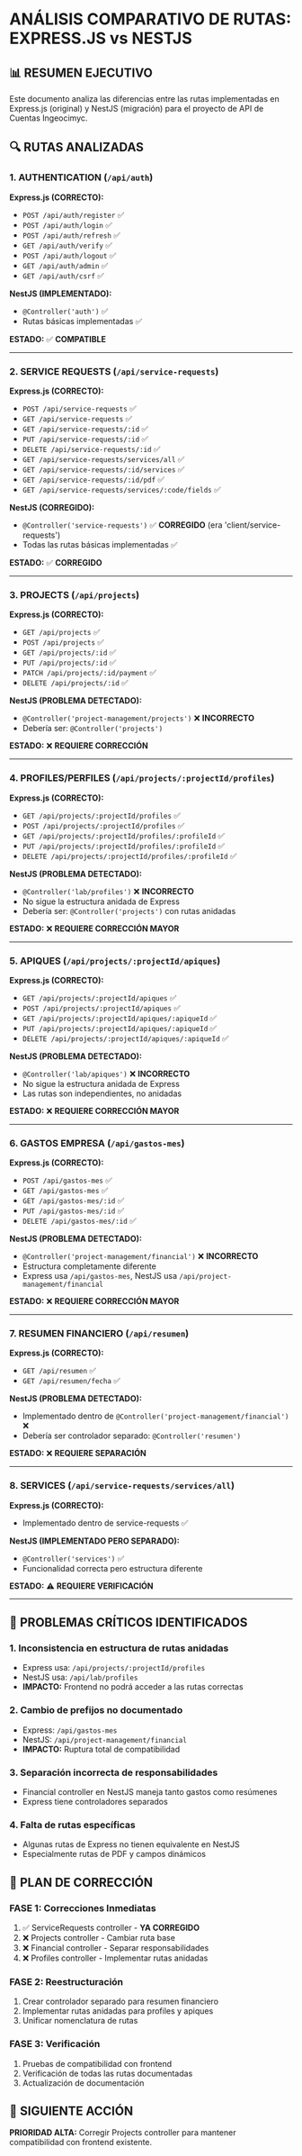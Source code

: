 # ANÁLISIS COMPARATIVO DE RUTAS: EXPRESS.JS vs NESTJS

## 📊 RESUMEN EJECUTIVO

Este documento analiza las diferencias entre las rutas implementadas en Express.js (original) y NestJS (migración) para el proyecto de API de Cuentas Ingeocimyc.

## 🔍 RUTAS ANALIZADAS

### 1. AUTHENTICATION (`/api/auth`)

**Express.js (CORRECTO):**

- `POST /api/auth/register` ✅
- `POST /api/auth/login` ✅
- `POST /api/auth/refresh` ✅
- `GET /api/auth/verify` ✅
- `POST /api/auth/logout` ✅
- `GET /api/auth/admin` ✅
- `GET /api/auth/csrf` ✅

**NestJS (IMPLEMENTADO):**

- `@Controller('auth')` ✅
- Rutas básicas implementadas ✅

**ESTADO:** ✅ **COMPATIBLE**

---

### 2. SERVICE REQUESTS (`/api/service-requests`)

**Express.js (CORRECTO):**

- `POST /api/service-requests` ✅
- `GET /api/service-requests` ✅
- `GET /api/service-requests/:id` ✅
- `PUT /api/service-requests/:id` ✅
- `DELETE /api/service-requests/:id` ✅
- `GET /api/service-requests/services/all` ✅
- `GET /api/service-requests/:id/services` ✅
- `GET /api/service-requests/:id/pdf` ✅
- `GET /api/service-requests/services/:code/fields` ✅

**NestJS (CORREGIDO):**

- `@Controller('service-requests')` ✅ **CORREGIDO** (era 'client/service-requests')
- Todas las rutas básicas implementadas ✅

**ESTADO:** ✅ **CORREGIDO**

---

### 3. PROJECTS (`/api/projects`)

**Express.js (CORRECTO):**

- `GET /api/projects` ✅
- `POST /api/projects` ✅
- `GET /api/projects/:id` ✅
- `PUT /api/projects/:id` ✅
- `PATCH /api/projects/:id/payment` ✅
- `DELETE /api/projects/:id` ✅

**NestJS (PROBLEMA DETECTADO):**

- `@Controller('project-management/projects')` ❌ **INCORRECTO**
- Debería ser: `@Controller('projects')`

**ESTADO:** ❌ **REQUIERE CORRECCIÓN**

---

### 4. PROFILES/PERFILES (`/api/projects/:projectId/profiles`)

**Express.js (CORRECTO):**

- `GET /api/projects/:projectId/profiles` ✅
- `POST /api/projects/:projectId/profiles` ✅
- `GET /api/projects/:projectId/profiles/:profileId` ✅
- `PUT /api/projects/:projectId/profiles/:profileId` ✅
- `DELETE /api/projects/:projectId/profiles/:profileId` ✅

**NestJS (PROBLEMA DETECTADO):**

- `@Controller('lab/profiles')` ❌ **INCORRECTO**
- No sigue la estructura anidada de Express
- Debería ser: `@Controller('projects')` con rutas anidadas

**ESTADO:** ❌ **REQUIERE CORRECCIÓN MAYOR**

---

### 5. APIQUES (`/api/projects/:projectId/apiques`)

**Express.js (CORRECTO):**

- `GET /api/projects/:projectId/apiques` ✅
- `POST /api/projects/:projectId/apiques` ✅
- `GET /api/projects/:projectId/apiques/:apiqueId` ✅
- `PUT /api/projects/:projectId/apiques/:apiqueId` ✅
- `DELETE /api/projects/:projectId/apiques/:apiqueId` ✅

**NestJS (PROBLEMA DETECTADO):**

- `@Controller('lab/apiques')` ❌ **INCORRECTO**
- No sigue la estructura anidada de Express
- Las rutas son independientes, no anidadas

**ESTADO:** ❌ **REQUIERE CORRECCIÓN MAYOR**

---

### 6. GASTOS EMPRESA (`/api/gastos-mes`)

**Express.js (CORRECTO):**

- `POST /api/gastos-mes` ✅
- `GET /api/gastos-mes` ✅
- `GET /api/gastos-mes/:id` ✅
- `PUT /api/gastos-mes/:id` ✅
- `DELETE /api/gastos-mes/:id` ✅

**NestJS (PROBLEMA DETECTADO):**

- `@Controller('project-management/financial')` ❌ **INCORRECTO**
- Estructura completamente diferente
- Express usa `/api/gastos-mes`, NestJS usa `/api/project-management/financial`

**ESTADO:** ❌ **REQUIERE CORRECCIÓN MAYOR**

---

### 7. RESUMEN FINANCIERO (`/api/resumen`)

**Express.js (CORRECTO):**

- `GET /api/resumen` ✅
- `GET /api/resumen/fecha` ✅

**NestJS (PROBLEMA DETECTADO):**

- Implementado dentro de `@Controller('project-management/financial')` ❌
- Debería ser controlador separado: `@Controller('resumen')`

**ESTADO:** ❌ **REQUIERE SEPARACIÓN**

---

### 8. SERVICES (`/api/service-requests/services/all`)

**Express.js (CORRECTO):**

- Implementado dentro de service-requests ✅

**NestJS (IMPLEMENTADO PERO SEPARADO):**

- `@Controller('services')` ✅
- Funcionalidad correcta pero estructura diferente

**ESTADO:** ⚠️ **REQUIERE VERIFICACIÓN**

---

## 🚨 PROBLEMAS CRÍTICOS IDENTIFICADOS

### 1. **Inconsistencia en estructura de rutas anidadas**

- Express usa: `/api/projects/:projectId/profiles`
- NestJS usa: `/api/lab/profiles`
- **IMPACTO:** Frontend no podrá acceder a las rutas correctas

### 2. **Cambio de prefijos no documentado**

- Express: `/api/gastos-mes`
- NestJS: `/api/project-management/financial`
- **IMPACTO:** Ruptura total de compatibilidad

### 3. **Separación incorrecta de responsabilidades**

- Financial controller en NestJS maneja tanto gastos como resúmenes
- Express tiene controladores separados

### 4. **Falta de rutas específicas**

- Algunas rutas de Express no tienen equivalente en NestJS
- Especialmente rutas de PDF y campos dinámicos

## 📝 PLAN DE CORRECCIÓN

### FASE 1: Correcciones Inmediatas

1. ✅ ServiceRequests controller - **YA CORREGIDO**
2. ❌ Projects controller - Cambiar ruta base
3. ❌ Financial controller - Separar responsabilidades
4. ❌ Profiles controller - Implementar rutas anidadas

### FASE 2: Reestructuración

1. Crear controlador separado para resumen financiero
2. Implementar rutas anidadas para profiles y apiques
3. Unificar nomenclatura de rutas

### FASE 3: Verificación

1. Pruebas de compatibilidad con frontend
2. Verificación de todas las rutas documentadas
3. Actualización de documentación

## 🎯 SIGUIENTE ACCIÓN

**PRIORIDAD ALTA:** Corregir Projects controller para mantener compatibilidad con frontend existente.
